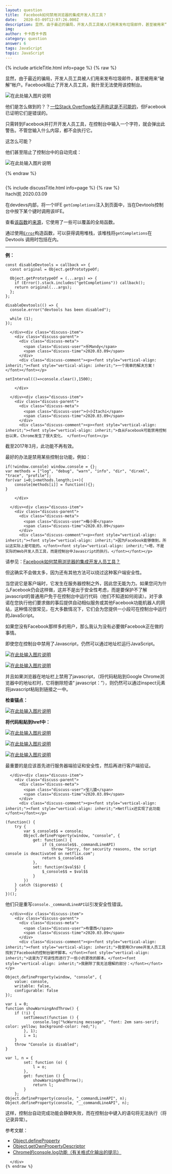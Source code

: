 ```yaml
---
layout: question
title:  Facebook如何禁用浏览器的集成开发人员工具？
date:   2020-03-09T12:07:26.000Z
description: 显然，由于最近的骗局，开发人员工具被人们用来发布垃圾邮件，甚至被用来“破解”帐户。Facebook阻止了开发人员工具，我什至无法使用该控制台。他们...
img: 
author: 卡卡西卡卡西
category: question
answer: 6
tags: JavaScript
topic: JavaScript
---
```

<div class="article-root">
  <div class="article">
    {% include articleTitle.html info=page %}
    {% raw %}
    <div class="article-content"><p><font style="vertical-align: inherit;"><font style="vertical-align: inherit;">显然，由于最近的骗局，开发人员工具被人们用来发布垃圾邮件，甚至被用来“破解”帐户。</font><font style="vertical-align: inherit;">Facebook阻止了开发人员工具，我什至无法使用该控制台。</font></font></p>

<p><img src="https://www.samyoc.com//uploads/users/2940/images/thumbnails/1583755519430.png" data-src="https://www.samyoc.com//uploads/users/2940/images/1583755519430.png" alt="在此处输入图片说明"></p>

<p><font style="vertical-align: inherit;"><font style="vertical-align: inherit;">他们是怎么做到的？？</font></font><a href="https://stackoverflow.com/questions/7559409/disable-developer-tools"><font style="vertical-align: inherit;"><font style="vertical-align: inherit;">一位Stack Overflow帖子声称这是不可能的</font></font></a><font style="vertical-align: inherit;"><font style="vertical-align: inherit;">，但Facebook已证明它们是错误的。</font></font></p>

<p><font style="vertical-align: inherit;"><font style="vertical-align: inherit;">只需转到Facebook并打开开发人员工具，在控制台中输入一个字符，就会弹出此警告。</font><font style="vertical-align: inherit;">不管您输入什么内容，都不会执行它。</font></font></p>

<p><font style="vertical-align: inherit;"><font style="vertical-align: inherit;">这怎么可能？</font></font></p>

<p><font style="vertical-align: inherit;"><font style="vertical-align: inherit;">他们甚至阻止了控制台中的自动完成：</font></font></p>

<p><img src="https://www.samyoc.com//uploads/users/2940/images/thumbnails/1583755519438.png" data-src="https://www.samyoc.com//uploads/users/2940/images/1583755519438.png" alt="在此处输入图片说明"></p></div>
    {% endraw %}
  </div>
  <p style="height: 0;width:0;overflow: hidden;"> 第235篇《Facebook如何禁用浏览器的集成开发人员工具？》来自Winter(https://github.com/aiyld/aiyld.github.io)的站点</p>
  <div class="discuss-wrapper">
    {% include discussTitle.html info=page %}
    {% raw %}
    <div class="discuss-item">
        <div class="discuss-parent">
          <div class="discuss-meta">
            <span class="discuss-user">Itachi凯</span>
            <span class="discuss-time">2020.03.09</span>
          </div>
          <div class="discuss-comment"><p><font style="vertical-align: inherit;"><font style="vertical-align: inherit;">在devdevs内部，将一个IIFE </font></font><code>getCompletions</code><font style="vertical-align: inherit;"><font style="vertical-align: inherit;">注入到页面中，当在Devtools控制台中按下某个键时调用该IIFE。</font></font></p>

<p><font style="vertical-align: inherit;"><font style="vertical-align: inherit;">查看</font></font><a href="https://gist.github.com/samdenty/72b29483131bf9c13977fce758b57b26" rel="nofollow noreferrer"><font style="vertical-align: inherit;"><font style="vertical-align: inherit;">该函数</font></font></a><font style="vertical-align: inherit;"><font style="vertical-align: inherit;">的</font><a href="https://gist.github.com/samdenty/72b29483131bf9c13977fce758b57b26" rel="nofollow noreferrer"><font style="vertical-align: inherit;">来源</font></a><font style="vertical-align: inherit;">，它使用了一些可以覆盖的全局函数。</font></font></p>

<p><font style="vertical-align: inherit;"><font style="vertical-align: inherit;">通过使用</font></font><a href="https://developer.mozilla.org/en-US/docs/Web/JavaScript/Reference/Global_Objects/Error" rel="nofollow noreferrer"><code>Error</code></a><font style="vertical-align: inherit;"><font style="vertical-align: inherit;">构造函数，可以获得调用堆栈，该堆栈将</font></font><code>getCompletions</code><font style="vertical-align: inherit;"><font style="vertical-align: inherit;">在Devtools </font><font style="vertical-align: inherit;">调用时包括</font><font style="vertical-align: inherit;">在内。</font></font></p>

<hr>

<p><strong><font style="vertical-align: inherit;"><font style="vertical-align: inherit;">例：</font></font></strong></p>

<p></p><div class="snippet" data-lang="js" data-hide="false" data-console="true" data-babel="false">
<div class="snippet-code">
<pre class="snippet-code-js lang-js prettyprint-override"><code>const disableDevtools = callback =&gt; {<font></font>
  const original = Object.getPrototypeOf;<font></font>
<font></font>
  Object.getPrototypeOf = (...args) =&gt; {<font></font>
    if (Error().stack.includes("getCompletions")) callback();<font></font>
    return original(...args);<font></font>
  };<font></font>
};<font></font>
<font></font>
disableDevtools(() =&gt; {<font></font>
  console.error("devtools has been disabled");<font></font>
<font></font>
  while (1);<font></font>
});</code></pre>
</div>
</div>
<p></p></div>
        </div>
        
      </div><div class="discuss-item">
        <div class="discuss-parent">
          <div class="discuss-meta">
            <span class="discuss-user">乐Mandy</span>
            <span class="discuss-time">2020.03.09</span>
          </div>
          <div class="discuss-comment"><p><font style="vertical-align: inherit;"><font style="vertical-align: inherit;">一个简单的解决方案！</font></font></p>

<pre><code>setInterval(()=&gt;console.clear(),1500);
</code></pre></div>
        </div>
        
      </div><div class="discuss-item">
        <div class="discuss-parent">
          <div class="discuss-meta">
            <span class="discuss-user">小小Itachi</span>
            <span class="discuss-time">2020.03.09</span>
          </div>
          <div class="discuss-comment"><p><font style="vertical-align: inherit;"><font style="vertical-align: inherit;">自从Facebook可能禁用控制台以来，Chrome发生了很大变化。 </font></font></p>

<p><font style="vertical-align: inherit;"><font style="vertical-align: inherit;">截至2017年3月，此功能不再有效。 </font></font></p>

<p><font style="vertical-align: inherit;"><font style="vertical-align: inherit;">最好的办法是禁用某些控制台功能，例如：</font></font></p>

<pre><code>if(!window.console) window.console = {};<font></font>
var methods = ["log", "debug", "warn", "info", "dir", "dirxml", "trace", "profile"];<font></font>
for(var i=0;i&lt;methods.length;i++){<font></font>
    console[methods[i]] = function(){};<font></font>
}<font></font>
</code></pre></div>
        </div>
        
      </div><div class="discuss-item">
        <div class="discuss-parent">
          <div class="discuss-meta">
            <span class="discuss-user">梅小哥</span>
            <span class="discuss-time">2020.03.09</span>
          </div>
          <div class="discuss-comment"><p><font style="vertical-align: inherit;"><font style="vertical-align: inherit;">因为Facebook能够做到，所以这实际上是可能的。</font><font style="vertical-align: inherit;">嗯，不是实际的Web开发人员工具，而是控制台中Javascript的执行。</font></font></p>

<p><font style="vertical-align: inherit;"><font style="vertical-align: inherit;">请参见：</font></font><a href="https://stackoverflow.com/questions/21692646/"><font style="vertical-align: inherit;"><font style="vertical-align: inherit;">Facebook如何禁用浏览器的集成开发人员工具？</font></font></a></p>

<p><font style="vertical-align: inherit;"><font style="vertical-align: inherit;">但这确实不会做太多，因为还有其他方法可以绕过这种客户端安全性。</font></font></p>

<p><font style="vertical-align: inherit;"><font style="vertical-align: inherit;">当您说它是客户端时，它发生在服务器控制之外，因此您无能为力。</font><font style="vertical-align: inherit;">如果您问为什么Facebook仍会这样做，这并不是出于安全性考虑，而是要保护不了解javascript的普通用户免于在控制台中运行代码（他们不知道如何阅读）。</font><font style="vertical-align: inherit;">对于承诺在您执行他们要求做的事后提供自动相似服务或其他Facebook功能机器人的网站，这种情况很常见，在大多数情况下，它们会为您提供一小段可在控制台中运行的JavaScript。</font></font></p>

<p><font style="vertical-align: inherit;"><font style="vertical-align: inherit;">如果您没有Facebook那样多的用户，那么我认为没有必要做Facebook正在做的事情。</font></font></p>

<p><font style="vertical-align: inherit;"><font style="vertical-align: inherit;">即使您在控制台中禁用了Javascript，仍然可以通过地址栏运行JavaScript。</font></font></p>

<p><a href="https://i.stack.imgur.com/pCtTk.png" rel="noreferrer"><img src="https://i.stack.imgur.com/pCtTk.png" alt="在此处输入图片说明"></a></p>

<p><a href="https://i.stack.imgur.com/QxDLs.png" rel="noreferrer"><img src="https://i.stack.imgur.com/QxDLs.png" alt="在此处输入图片说明"></a></p>

<p><font style="vertical-align: inherit;"><font style="vertical-align: inherit;">并且如果浏览器在地址栏上禁用了javascript，（将代码粘贴到Google Chrome浏览器中的地址栏时，它将删除短语“ javascript：”），则仍然可以通过inspect元素将javascript粘贴到链接之一中。</font></font></p>

<p><strong><font style="vertical-align: inherit;"><font style="vertical-align: inherit;">检查锚点：</font></font></strong></p>

<p><a href="https://i.stack.imgur.com/VHXyy.png" rel="noreferrer"><img src="https://i.stack.imgur.com/VHXyy.png" alt="在此处输入图片说明"></a></p>

<p><strong><font style="vertical-align: inherit;"><font style="vertical-align: inherit;">将代码粘贴到href中：</font></font></strong></p>

<p><a href="https://i.stack.imgur.com/hwmKo.png" rel="noreferrer"><img src="https://i.stack.imgur.com/hwmKo.png" alt="在此处输入图片说明"></a></p>

<p><a href="https://i.stack.imgur.com/UTUFH.png" rel="noreferrer"><img src="https://i.stack.imgur.com/UTUFH.png" alt="在此处输入图片说明"></a></p>

<p><a href="https://i.stack.imgur.com/kwLjP.png" rel="noreferrer"><img src="https://i.stack.imgur.com/kwLjP.png" alt="在此处输入图片说明"></a></p>

<p><font style="vertical-align: inherit;"><font style="vertical-align: inherit;">最重要的是应该首先进行服务器端验证和安全性，然后再进行客户端验证。</font></font></p></div>
        </div>
        
      </div><div class="discuss-item">
        <div class="discuss-parent">
          <div class="discuss-meta">
            <span class="discuss-user">宝儿猿</span>
            <span class="discuss-time">2020.03.09</span>
          </div>
          <div class="discuss-comment"><p><font style="vertical-align: inherit;"><font style="vertical-align: inherit;">Netflix还实现了此功能</font></font></p>

<pre><code>(function() {<font></font>
    try {<font></font>
        var $_console$$ = console;<font></font>
        Object.defineProperty(window, "console", {<font></font>
            get: function() {<font></font>
                if ($_console$$._commandLineAPI)<font></font>
                    throw "Sorry, for security reasons, the script console is deactivated on netflix.com";<font></font>
                return $_console$$<font></font>
            },<font></font>
            set: function($val$$) {<font></font>
                $_console$$ = $val$$<font></font>
            }<font></font>
        })<font></font>
    } catch ($ignore$$) {<font></font>
    }<font></font>
})();<font></font>
</code></pre>

<p><font style="vertical-align: inherit;"><font style="vertical-align: inherit;">他们只是重写</font></font><code>console._commandLineAPI</code><font style="vertical-align: inherit;"><font style="vertical-align: inherit;">以引发安全性错误。</font></font></p></div>
        </div>
        
      </div><div class="discuss-item">
        <div class="discuss-parent">
          <div class="discuss-meta">
            <span class="discuss-user">布雷西</span>
            <span class="discuss-time">2020.03.09</span>
          </div>
          <div class="discuss-comment"><p><font style="vertical-align: inherit;"><font style="vertical-align: inherit;">我使用Chrome开发人员工具找到了Facebook的控制台破坏脚本。</font><font style="vertical-align: inherit;">这是为了可读性而进行了一些小的更改的脚本。</font><font style="vertical-align: inherit;">我删除了我无法理解的部分：</font></font></p>

<pre><code>Object.defineProperty(window, "console", {<font></font>
    value: console,<font></font>
    writable: false,<font></font>
    configurable: false<font></font>
});<font></font>
<font></font>
var i = 0;<font></font>
function showWarningAndThrow() {<font></font>
    if (!i) {<font></font>
        setTimeout(function () {<font></font>
            console.log("%cWarning message", "font: 2em sans-serif; color: yellow; background-color: red;");<font></font>
        }, 1);<font></font>
        i = 1;<font></font>
    }<font></font>
    throw "Console is disabled";<font></font>
}<font></font>
<font></font>
var l, n = {<font></font>
        set: function (o) {<font></font>
            l = o;<font></font>
        },<font></font>
        get: function () {<font></font>
            showWarningAndThrow();<font></font>
            return l;<font></font>
        }<font></font>
    };<font></font>
Object.defineProperty(console, "_commandLineAPI", n);<font></font>
Object.defineProperty(console, "__commandLineAPI", n);<font></font>
</code></pre>

<p><font style="vertical-align: inherit;"><font style="vertical-align: inherit;">这样，控制台自动完成功能会静默失败，而在控制台中键入的语句将无法执行（将记录异常）。</font></font></p>

<p><font style="vertical-align: inherit;"><font style="vertical-align: inherit;">参考文献：</font></font></p>

<ul>
<li><a href="https://developer.mozilla.org/en-US/docs/Web/JavaScript/Reference/Global_Objects/Object/defineProperty"><font style="vertical-align: inherit;"><font style="vertical-align: inherit;">Object.defineProperty</font></font></a></li>
<li><a href="https://developer.mozilla.org/en-US/docs/Web/JavaScript/Reference/Global_Objects/Object/getOwnPropertyDescriptor"><font style="vertical-align: inherit;"><font style="vertical-align: inherit;">Object.getOwnPropertyDescriptor</font></font></a></li>
<li><a href="https://developers.google.com/chrome-developer-tools/docs/console-api#consolelogobject_object"><font style="vertical-align: inherit;"><font style="vertical-align: inherit;">Chrome的console.log功能（有关格式化输出的提示）</font></font></a></li>
</ul></div>
        </div>
        
      </div>
    {% endraw %}
  </div>
<div>
